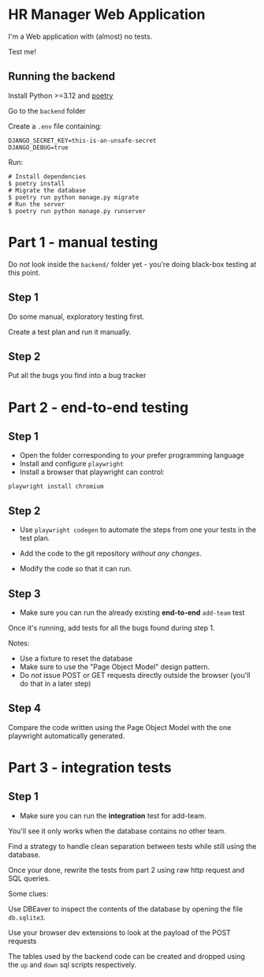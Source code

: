 # HR Manager Web Application

I'm a Web application with (almost) no tests.

Test me!


## Running the backend

Install Python >=3.12 and [poetry](https://python-poetry.org)

Go to the `backend` folder

Create a `.env` file containing:

```
DJANGO_SECRET_KEY=this-is-an-unsafe-secret
DJANGO_DEBUG=true
```

Run:

```
# Install dependencies
$ poetry install
# Migrate the database
$ poetry run python manage.py migrate
# Run the server
$ poetry run python manage.py runserver
```

# Part 1 - manual testing

Do _not_ look inside the `backend/` folder yet - you're doing black-box testing at this point.

## Step 1

Do some manual, exploratory testing first.

Create a test plan and run it manually.

## Step 2

Put all the bugs you find into a bug tracker

# Part 2 - end-to-end testing

## Step 1

* Open the folder corresponding to your prefer programming language
* Install and configure `playwright`
* Install a browser that playwright can control:

```
playwright install chromium
```

## Step 2

* Use `playwright codegen` to automate the steps from one your tests in the test plan.

* Add the code to the git repository *without any changes*.

* Modify the code so that it can run.

## Step 3


* Make sure you can run the already existing **end-to-end** `add-team` test

Once it's running, add tests for all the bugs found during step 1.

Notes:

* Use a fixture to reset the database
* Make sure to use the "Page Object Model" design pattern.
* Do _not_ issue POST or GET requests directly outside the browser
(you'll do that in a later step)

## Step 4

Compare the code written using the Page Object Model with the one playwright automatically generated.

# Part 3 - integration tests

## Step 1

* Make sure you can run the **integration** test for add-team.

You'll see it only works when the database contains no other team.

Find a strategy to handle clean separation between tests while still 
using the database.
 
Once your done, rewrite the tests from part 2 using raw http request
and SQL queries.

Some clues:

Use DBEaver to inspect the contents of the database by opening the file `db.sqlite3`.

Use your browser dev extensions to look at the payload of the POST requests

The tables used by the backend code can be created and dropped using the `up`  and `down` sql scripts respectively.
